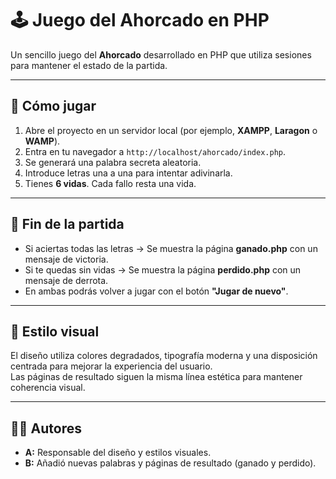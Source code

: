 # 🕹️ Juego del Ahorcado en PHP

Un sencillo juego del **Ahorcado** desarrollado en PHP que utiliza sesiones para mantener el estado de la partida.

---

## 🚀 Cómo jugar

1. Abre el proyecto en un servidor local (por ejemplo, **XAMPP**, **Laragon** o **WAMP**).
2. Entra en tu navegador a `http://localhost/ahorcado/index.php`.
3. Se generará una palabra secreta aleatoria.
4. Introduce letras una a una para intentar adivinarla.
5. Tienes **6 vidas**. Cada fallo resta una vida.

---

## 🎯 Fin de la partida

- Si aciertas todas las letras → Se muestra la página **ganado.php** con un mensaje de victoria.
- Si te quedas sin vidas → Se muestra la página **perdido.php** con un mensaje de derrota.
- En ambas podrás volver a jugar con el botón **"Jugar de nuevo"**.

---

## 💅 Estilo visual

El diseño utiliza colores degradados, tipografía moderna y una disposición centrada para mejorar la experiencia del usuario.  
Las páginas de resultado siguen la misma línea estética para mantener coherencia visual.

---

## 👩‍💻 Autores

- **A:** Responsable del diseño y estilos visuales.
- **B:** Añadió nuevas palabras y páginas de resultado (ganado y perdido).
